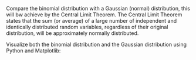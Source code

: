 Compare the binomial distribution with a Gaussian (normal) distribution, this will bw achieve by the Central Limit Theorem. The Central Limit Theorem states that the sum (or average) of a large number of independent and identically distributed random variables, regardless of their original distribution, will be approximately normally distributed.

Visualize both the binomial distribution and the Gaussian distribution using Python and Matplotlib:
